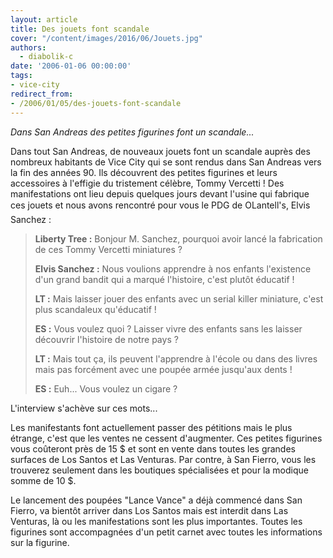 ```yaml
---
layout: article
title: Des jouets font scandale
cover: "/content/images/2016/06/Jouets.jpg"
authors:
  - diabolik-c
date: '2006-01-06 00:00:00'
tags:
- vice-city
redirect_from:
- /2006/01/05/des-jouets-font-scandale
---
```


_Dans San Andreas des petites figurines font un scandale..._

Dans tout San Andreas, de nouveaux jouets font un scandale auprès des nombreux habitants de Vice City qui se sont rendus dans San Andreas vers la fin des années 90. Ils découvrent des petites figurines et leurs accessoires à l'effigie du tristement célèbre, Tommy Vercetti ! Des manifestations ont lieu depuis quelques jours devant l'usine qui fabrique ces jouets et nous avons rencontré pour vous le PDG de OLantell's, Elvis Sanchez :

> **Liberty Tree :** Bonjour M. Sanchez, pourquoi avoir lancé la fabrication de ces Tommy Vercetti miniatures ?
> 
> **Elvis Sanchez :** Nous voulions apprendre à nos enfants l'existence d'un grand bandit qui a marqué l'histoire, c'est plutôt éducatif !
> 
> **LT :** Mais laisser jouer des enfants avec un serial killer miniature, c'est plus scandaleux qu'éducatif !
> 
> **ES :** Vous voulez quoi ? Laisser vivre des enfants sans les laisser découvrir l'histoire de notre pays ?
> 
> **LT :** Mais tout ça, ils peuvent l'apprendre à l'école ou dans des livres mais pas forcément avec une poupée armée jusqu'aux dents !
> 
> **ES :** Euh... Vous voulez un cigare ?

L'interview s'achève sur ces mots...

Les manifestants font actuellement passer des pétitions mais le plus étrange, c'est que les ventes ne cessent d'augmenter. Ces petites figurines vous coûteront près de 15 $ et sont en vente dans toutes les grandes surfaces de Los Santos et Las Venturas. Par contre, à San Fierro, vous les trouverez seulement dans les boutiques spécialisées et pour la modique somme de 10 $.

Le lancement des poupées "Lance Vance" a déjà commencé dans San Fierro, va bientôt arriver dans Los Santos mais est interdit dans Las Venturas, là ou les manifestations sont les plus importantes. Toutes les figurines sont accompagnées d'un petit carnet avec toutes les informations sur la figurine.